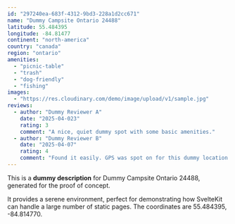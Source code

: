 ```yaml
---
id: "297240ea-683f-4312-9bd3-228a1d2cc671"
name: "Dummy Campsite Ontario 24488"
latitude: 55.484395
longitude: -84.81477
continent: "north-america"
country: "canada"
region: "ontario"
amenities:
  - "picnic-table"
  - "trash"
  - "dog-friendly"
  - "fishing"
images:
  - "https://res.cloudinary.com/demo/image/upload/v1/sample.jpg"
reviews:
  - author: "Dummy Reviewer A"
    date: "2025-04-023"
    rating: 3
    comment: "A nice, quiet dummy spot with some basic amenities."
  - author: "Dummy Reviewer B"
    date: "2025-04-07"
    rating: 4
    comment: "Found it easily. GPS was spot on for this dummy location."
---
```


This is a **dummy description** for Dummy Campsite Ontario 24488, generated for the proof of concept.

It provides a serene environment, perfect for demonstrating how SvelteKit can handle a large number of static pages. The coordinates are 55.484395, -84.814770.
